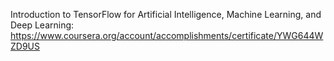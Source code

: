 Introduction to TensorFlow for Artificial Intelligence, Machine Learning, and Deep Learning: <a href="https://www.coursera.org/account/accomplishments/certificate/YWG644WZD9US">https://www.coursera.org/account/accomplishments/certificate/YWG644WZD9US</a>
